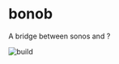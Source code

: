# bonob

A bridge between sonos and ?

![build](https://github.com/simojenki/bonob/workflows/.github/workflows/master.yml/badge.svg)